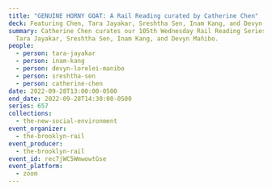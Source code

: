 ```yaml
---
title: "GENUINE HORNY GOAT: A Rail Reading curated by Catherine Chen"
deck: Featuring Chen, Tara Jayakar, Sreshtha Sen, Inam Kang, and Devyn Mañibo
summary: Catherine Chen curates our 105th Wednesday Rail Reading Series with
  Tara Jayakar, Sreshtha Sen, Inam Kang, and Devyn Mañibo.
people:
  - person: tara-jayakar
  - person: inam-kang
  - person: devyn-lorelei-manibo
  - person: sreshtha-sen
  - person: catherine-chen
date: 2022-09-28T13:00:00-0500
end_date: 2022-09-28T14:30:00-0500
series: 657
collections:
  - the-new-social-environment
event_organizer:
  - the-brooklyn-rail
event_producer:
  - the-brooklyn-rail
event_id: rec7jWC5WmwowtGse
event_platform:
  - zoom
---
```

